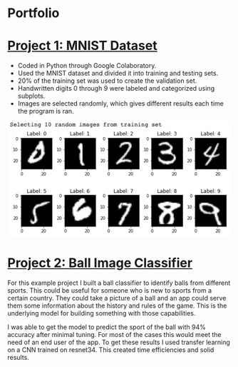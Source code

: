# Portfolio

# [Project 1: MNIST Dataset](https://github.com/jackswank/portfolio/blob/main/MNIST_Dataset.ipynb) 
* Coded in Python through Google Colaboratory.
* Used the MNIST dataset and divided it into training and testing sets.
* 20% of the training set was used to create the validation set.
* Handwritten digits 0 through 9 were labeled and categorized using subplots.
* Images are selected randomly, which gives different results each time the program is ran.

![](https://github.com/jackswank/portfolio/blob/main/MNIST%20photo.png)


# [Project 2: Ball Image Classifier]() 
For this example project I built a ball classifier to identify balls from different sports. This could be useful for someone who is new to sports from a certain country. They could take a picture of a ball and an app could serve them some information about the history and rules of the game. This is the underlying model for building something with those capabilities. 

I was able to get the model to predict the sport of the ball with 94% accuracy after minimal tuning. For most of the cases this would meet the need of an end user of the app. To get these results I used transfer learning on a CNN trained on resnet34. This created time efficiencies and solid results. 

![]()
